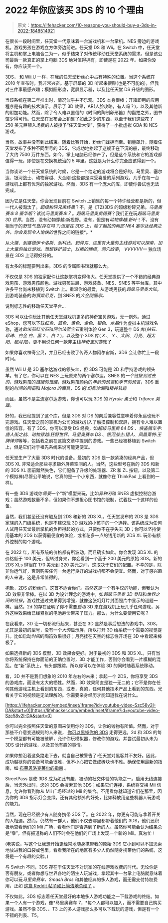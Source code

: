 # 2022 年你应该买 3DS 的 10 个理由

> 原文：<https://lifehacker.com/10-reasons-you-should-buy-a-3ds-in-2022-1848514921>

在很长一段时间里，任天堂一代意味着一台游戏机和一台掌机。NES 旁边的游戏机。游戏男孩在游戏立方体旁边前进。任天堂 DS 和 Wii。在 Switch 中，任天堂将主机和掌上电脑合二为一，似乎结束了对传统移动任天堂系统的需求。但是该公司最后一款真正的掌上电脑 3DS 绝对值得拥有，即使是在 2022 年。如果你没有，你应该买一个。

3DS， [和 Wii U](https://lifehacker.com/12-reasons-you-should-buy-a-wii-u-in-2022-1848386769) 一样，在我的任天堂粉丝心中占有特殊的位置。当这个系统在 2010 年宣布时，我非常兴奋。基于屏幕的 3D 听起来很酷(也是不可能的)，但我对三件事最感兴趣；模拟圆形垫，宽屏显示器，以及比任天堂 DS 升级的图形。

当该系统在第二年推出时，情况似乎并不乐观。3DS 本身很棒；开箱即用的应用程序是有趣的技术演示，展示了 3D 效果，AR(人脸攻略，有人吗？)，以及其他新的附加功能。然而，除了令人难以置信的《时间的陶制卵形笛》的翻拍之外，图书馆少得可怜。任天堂在发布会上销售了如此之少的东西，以至于我们这些花了 250 美元巨额入场费的人被授予“任天堂大使”，获得了一小批虚拟 GBA 和 NES 游戏。

当然，故事并没有到此结束。随着比赛开始，粉丝们蜂拥而至。销量飙升，随着任天堂发布了多种不同型号的 3DS，它成功地抬起了这艘正在下沉的船，最终移动了大约 7500 万件东西。如今，掌上电脑已经停产了，但是这个系统和它的游戏都值得一玩，即使是在交换机统治的 5 年里。这就是为什么你完全应该得到一个。

当你谈论一个任天堂系统的时候，它是一个给定的游戏将会是好的。马里奥、塞尔达、银河战士、动物穿越、大金刚:这些都是深受喜爱的系列游戏，几乎在每一台游戏机上都有优秀的独家游戏。然而，3DS 有一个庞大的库，即使你尝试也无法完成。

因为它是任天堂，你会发现目前在 Switch 上销售的每一个特许经营都是新的，但一代人被淘汰了。*超级粉碎兄弟终极*？不，是《T2》3DS 的超级粉碎兄弟。*马里奥赛车 8 豪华版*？试试*马里奥赛车 7* 。*超级马里奥奥德赛*？我们正在玩*超级马里奥 3D 世界*。当然，没有动物穿越:新视野。没有，但是有*动物穿越:新叶*！不，没有相当于的*野性气息(存在吗？)但是在 3DS 上，除了翻拍的两部 N64 塞尔达经典之外，你会发现令人愉快的*世界之间的链接*。*

从*火徽、*到*基德伊卡洛斯、*到*科比、*到*异刃、*这里有大量的主线游戏可以探索，加上大量的独立游戏。想想*铁铲骑士*，*以撒的捆绑*，*洞穴故事*， *VVVVVV—* 独立场景在 3DS 上活得好好的。

有太多的标题要列出来。3DS 的专属图书馆就那么大。

不仅仅是 3DS 的独家配件让这款掌机变得伟大。任天堂提供了一个不错的经典游戏男孩、游戏男孩颜色、游戏男孩进展、游戏装备、NES、SNES 等平台库，其中许多平台尚未移植到 Switch 上。重温你的最爱，从游戏男孩的*超级马里奥大陆*，到游戏装备的*刺猬索尼克*，到 SNES 的*大金刚国家。*

说到标志性的移动任天堂平台...

3DS 可以让你玩比其他任天堂游戏机更多的神奇宝贝游戏，无一例外。通过 eShop，您可以下载*红色*、*蓝色*、*黄色*、*金色*、*银色*、*水晶*作为虚拟主机游戏名称，通过*欧米茄红宝石*和*阿尔法蓝宝石*重制体验 Gen 3，玩遍整个 DS 库(*钻石*、*珍珠*、*白金* *白*、*黑 2* 、*白 2* )，以及整个 3DS 库( *X* 、 *Y* 、*太阳*、*月亮*、*超太阳*、*超月亮*)，更不用说任何一款非主线*神奇宝贝*游戏了

如果你喜欢神奇宝贝，并且已经击败了传奇人物阿尔宙斯，3DS 会让你忙上一段时间。

虽然 Wii U 是 3D 塞尔达游戏的领头羊，但 3DS 可能是 2D 和手持游戏的领头羊。有了它，你可以在 NES 上玩原来的两个塞尔达，SNES 的*一个链接到过去的*，游戏男孩的*链接的觉醒*，游戏男孩颜色的*年龄的预言*和*季节的预言*，3DS 重制的*时间的陶笛*和 *Majora 的面具*，DS 的’*幻影沙漏*和*精神轨迹*

而且，虽然不是主流塞尔达游戏，你也可以玩 3DS 的 *Hyrule 勇士*和 *Triforce 英雄*。

好的，我已经提到了这个库，但是 3DS 对 DS 的向后兼容性意味着你永远也玩不完游戏。任天堂之前的掌机为公司的游戏引入了触摸控制和双屏，拥有令人难以置信的阵容。有了 3DS，你可以享受 DS 经典，如*超级马里奥 64 DS* 、*侠盗猎车手:唐人街之战*、*动物穿越:狂野世界*、*马里奥赛车 DS* 、*银河战士:猎人*、*凤凰莱特:王牌律师*等等，包括我之前在这篇文章中提到的游戏。一些已经被移植到 Switch 上，但是它们对于祖先系统来说可能更便宜。

任天堂生产了大量 3DS 时代的设备。最初的 3DS 是一款紧凑的经典产品，但 3DS XL 非常适合那些寻求额外屏幕空间的人。当然，这些型号在新的 3DS 和新的 3DS XL 面前黯然失色，它们配备了升级的处理器、ZR 和 ZL 按钮，以及第二个模拟棒(尽管公平地说，它真的是一个小东西，就像你在 ThinkPad 上看到的一样)。

有一些 3DS 游戏你*需要*一个“新”模型来玩，比如*异种刃*和 SNES 虚拟控制台游戏；虽然游戏数量不多，但如果你不想担心图书馆的限制，试着找一个这样的设备。

当然，我们甚至还没有触及到 2DS 和新的 2DS XL。任天堂发布的 2DS 是 3DS 家族的入门级系统，也是不建议玩 3D 游戏的小孩子的一个选择。该系统成为任何人试用任天堂最新掌机的负担得起的方式，只要你不在乎失去 3D；你可以坚持使用基本的 2DS 以获得最便宜的体验，或者花多一点的钱用新的 2DS XL 玩带有额外控制的每个游戏。

在 2022 年，所有系统的价格都有所波动，而且确实如此。你会发现 3DS XL 的价格低于 100 美元，但转过身来，你会看到一个高于 200 美元的原始 3DS。新的 2DS XLs 徘徊在 170 美元到 220 美元之间，这取决于它们的配置。不幸的是，除非你运气好，否则购买任何一台运行良好的游戏机都不会便宜。然而，对于感兴趣的人来说，这是非常值得的。

抱歉，2DS 的粉丝们，这首不适合你们。虽然这是一个有争议的功能，但我认为 3D 效果非常棒。在以 3D 为设计理念的游戏中，如*超级马里奥 3D 登陆*和*世界之间的链接*，游戏性通过效果得到增强，就像这张幻灯片封面照片中显示的谜题一样。当然，2d 的存在证明了你不需要*启用* 3D 来在游戏机上玩几乎任何游戏，另外这种效果给已经紧张的电池寿命带来了压力。那么，为什么要使用它呢？

在我看来，3D 让一切都流行起来，甚至在 3D 显然是事后想法的游戏中。3DS，尤其是最初的型号，没有一个*大的*显示屏，所以打开 3D 给系统一个需要的视觉提升。比如启动*时间*的陶笛效果很好；月亮挂在天空的标志性开场在 3D 中看起来棒极了。

如果选择新的 3DS 模型，3D 效果会更好。对于最初的 3DS 和 3DS XL，只有当你将系统保持在你面前的正确位置时，3D 才能工作，否则你会看到一片模糊的混乱。在“新”系统上，有头部跟踪，所以你可以在体验 3D 的同时随着系统移动。

看，3D 并不是我们想象的 2010 年左右的未来；拿起一个 2DS，你将享受 3DS 的游戏库，而没有太大的牺牲。然而，3D 效果简直是独一无二的；它不是你在任何其他游戏主机上看到的东西，或者，真的，任何其他技术产品上看到的东西。光看关于它的视频是无法理解的。你需要亲身经历才能知道我在说什么。

 [https://lifehacker.com/embed/inset/iframe?id=youtube-video-Szc58v2I-DA&start=0](https://lifehacker.com/embed/inset/iframe?id=youtube-video-Szc58v2I-DA&start=0) 

你可以完全按照任天堂的意图来使用你的 3DS，让你的钱物有所值。然而，对于那些不介意变通规则的人来说， [你可以黑掉你的 3DS](https://3ds.hacks.guide/) 走得更远。2d 和 3DS 的每一个模型都有可能被破解，允许你玩模拟器，修改你的游戏，并尝试最初从未为 3DS 设计的游戏，以及其他有趣的事情。

如果你想沿着这条路走下去，就当自己被警告了:任天堂对黑客并不友好。因此，成功越狱你的设备可能会很难，但不小心把它做成砖块也不难。确保使用最新的指南，如 [布莱恩洛克莱尔的指南](https://www.youtube.com/watch?v=Szc58v2I-DA&ab_channel=BlaineLocklair) 。

StreetPass 是使 3DS 成为如此有趣、被动的社交体验的功能之一。启用无线连接后，当您外出时，您的 3DS 会搜索其他 3DS；如果它们连接，系统将交换 Mii 信息，允许你看到你从 Mii 广场经过的 Mii 的集合。不用看你就知道它们在那里，因为你的 3DS 指示灯会变绿。还有其他额外的好处，比如释放用这些机器人玩游戏的能力。

当然，现在已经很少有人随身携带 3DS 了。在 2022 年，你更有可能与拿着开关的人相遇。然而，仍然有一群人，他们不仅去哪里都带着他们的 3DS，他们还积极地查看他们的 Mii 广场，看看他们是否遇到了新的人。虽然你可能会认为结果总是“零”，但有报道称的人们不时会在他们的广场上发现一个新的 Mii。真匆忙！

(老实说，写这个让我想开始更经常地随身携带我的原始 3DS 它小到可以不加思索地放进我的口袋或包里，看看我所在的地区有多少人仍然随身携带他们的系统，这将是一个有趣的实验。)

与 Switch 不同，3DS 存在于任天堂不对玩家的在线游戏收费的时代。无论你是否有朋友，或者你想与世界各地的陌生人玩游戏，拿起其中一台掌上电脑就意味着你可以玩*马里奥赛车、Smash Bros* 和其他经典的多人游戏，而无需支付特权费用，正如 [这篇 Reddit 帖子如此简洁地总结了](https://www.reddit.com/r/3DS/comments/mkglbt/who_at_nintendo_hq_thought_hmm_yeas_lets_make/) 。

不仅如此，3DS 标志着任天堂最好的本地多人游戏功能之一下载游戏的终结。如果一个人有一个游戏，像*马里奥赛车 7，*每个人都可以加入，而不需要自己购买游戏。虽然不像 3DS、、T3 上的多人游戏那么多可以下载玩的游戏，但是有一个不错的列表、T5。